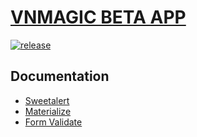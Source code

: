 [VNMAGIC BETA APP](http://beta.vnmagic.net/)
================================
[![release](https://img.shields.io/github/release/jquery-validation/jquery-validation.svg)](https://github.com/jquery-validation/jquery-validation/releases/latest)

## Documentation

- [Sweetalert](https://sweetalert.js.org/guides/#getting-started)
- [Materialize](http://materializecss.com/getting-started.html)
- [Form Validate](https://github.com/jquery-validation/jquery-validation)
